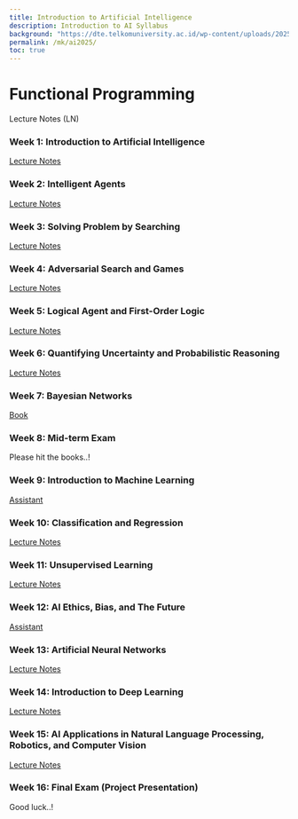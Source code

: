 ```yaml
---
title: Introduction to Artificial Intelligence
description: Introduction to AI Syllabus
background: "https://dte.telkomuniversity.ac.id/wp-content/uploads/2025/03/ai.jpg"
permalink: /mk/ai2025/
toc: true
---
```

# Functional Programming

Lecture Notes (LN)

### Week 1: Introduction to Artificial Intelligence
[Lecture Notes](https://gusti-alfarisy.github.io/blog/2025/intro-ai/)

### Week 2: Intelligent Agents
[Lecture Notes](https://gusti-alfarisy.github.io/blog/2025/ln2-ai-intelligent-agent/)

### Week 3: Solving Problem by Searching
[Lecture Notes](https://gusti-alfarisy.github.io/blog/2025/ln3-ai-search-algo/)

### Week 4: Adversarial Search and Games
[Lecture Notes](https://gusti-alfarisy.github.io/blog/2025/ln4-ai-adversarial-search/)

### Week 5: Logical Agent and First-Order Logic
[Lecture Notes](https://gusti-alfarisy.github.io/blog/2025/ln5-ai-logical-agents/)

### Week 6: Quantifying Uncertainty and Probabilistic Reasoning
[Lecture Notes]()

### Week 7: Bayesian Networks
[Book]()

### Week 8: Mid-term Exam
Please hit the books..!

### Week 9: Introduction to Machine Learning
[Assistant]()

### Week 10: Classification and Regression
[Lecture Notes]()

### Week 11: Unsupervised Learning
[Lecture Notes]()

### Week 12: AI Ethics, Bias, and The Future
[Assistant]()

### Week 13: Artificial Neural Networks
[Lecture Notes]()

### Week 14: Introduction to Deep Learning
[Lecture Notes]()

### Week 15: AI Applications in Natural Language Processing, Robotics, and Computer Vision
[Lecture Notes]()

### Week 16: Final Exam (Project Presentation)
Good luck..!